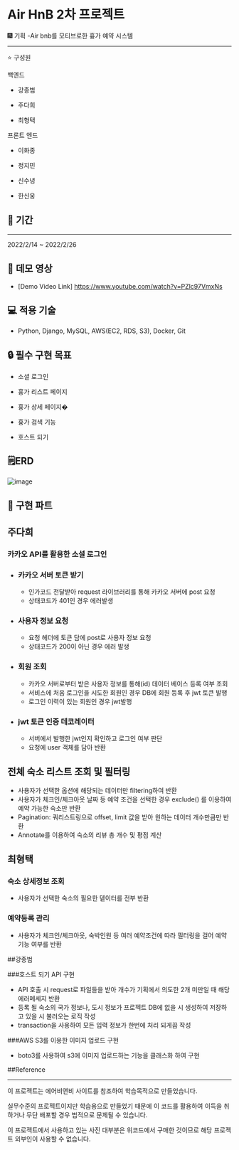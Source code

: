 # Air HnB 2차 프로젝트
🎆 기획
-Air bnb를 모티브로한 흉가 예약 시스템



***



⭐️ 구성원

백엔드

- 강종범  

- 주다희  

- 최형택  

프론트 엔드

- 이화종  

- 정지민  

- 신수녕  

- 한신웅  




## 📆 기간
***

2022/2/14 ~ 2022/2/26


## 💾 데모 영상


- [Demo Video Link] https://www.youtube.com/watch?v=PZlc97VmxNs


## 💻 적용 기술

- Python, Django, MySQL, AWS(EC2, RDS, S3), Docker, Git


## 🔒 필수 구현 목표

- 소셜 로그인

- 흉가 리스트 페이지

- 흉가 상세 페이지�

- 흉가 검색 기능

- 호스트 되기


## 🗒ERD

![image](https://user-images.githubusercontent.com/88472324/172933233-683ea407-c496-438b-8819-879ab4f88430.png)




## 📌 구현 파트

## 주다희

### 카카오 API를 활용한 소셜 로그인
  
   - ### 카카오 서버 토큰 받기
     - 인가코드 전달받아 request 라이브러리를 통해 카카오 서버에 post 요청
     - 상태코드가 401인 경우 에러발생

   - ### 사용자 정보 요청
     - 요청 헤더에 토큰 담에 post로 사용자 정보 요청
     - 상태코드가 200이 아닌 경우 에러 발생

   - ### 회원 조회
     - 카카오 서버로부터 받은 사용자 정보를 통해(id) 데이터 베이스 등록 여부 조회
     - 서비스에 처음 로그인을 시도한 회원인 경우 DB에 회원 등록 후 jwt 토큰 발행
     - 로그인 이력이 있는 회원인 경우 jwt발행
  
   - ### jwt 토큰 인증 데코레이터
     - 서버에서 발행한 jwt인지 확인하고 로그인 여부 판단
     - 요청에 user 객체를 담아 반환

## 전체 숙소 리스트 조회 및 필터링
   - 사용자가 선택한 옵션에 해당되는 데이터만 filtering하여 반환
   - 사용자가 체크인/체크아웃 날짜 등 예약 조건을 선택한 경우 exclude() 를 이용하여 예약 가능한 숙소만 반환
   - Pagination: 쿼리스트링으로 offset, limit 값을 받아 원하는 데이터 개수만큼만 반환
   - Annotate를 이용하여 숙소의 리뷰 총 개수 및 평점 계산


## 최형택

### 숙소 상세정보 조회
   - 사용자가 선택한 숙소의 필요한 덷이터를 전부 반환
   
### 예약등록 관리
   - 사용자가 체크인/체크아웃, 숙박인원 등 여러 예약조건에 따라 필터링을 걸어 예약기능 여부를 반환


##강종범 

###호스트 되기 API 구현
   - API 호출 시 request로 파일들을 받아 개수가 기획에서 의도한 2개 미만일 때 해당 에러메세지 반환
   - 등록 될 숙소의 국가 정보나, 도시 정보가 프로젝트 DB에 없을 시 생성하여 저장하고 있을 시 불러오는 로직 작성
   - transaction을 사용하여 모든 입력 정보가 한번에 처리 되게끔 작성

###AWS S3를 이용한 이미지 업로드 구현
   - boto3를 사용하여 s3에 이미지 업로드하는 기능을 클래스화 하여 구현


##Reference

***

이 프로젝트는 에어비앤비 사이트를 참조하여 학습목적으로 만들었습니다.

실무수준의 프로젝트이지만 학습용으로 만들었기 때문에 이 코드를 활용하여 이득을 취하거나 무단 배포할 경우 법적으로 문제될 수 있습니다.

이 프로젝트에서 사용하고 있는 사진 대부분은 위코드에서 구매한 것이므로 해당 프로젝트 외부인이 사용할 수 없습니다.












